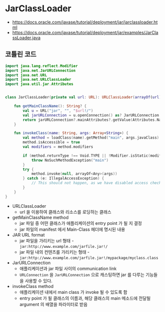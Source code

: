 # JarClassLoader

* https://docs.oracle.com/javase/tutorial/deployment/jar/jarclassloader.html
* https://docs.oracle.com/javase/tutorial/deployment/jar/examples/JarClassLoader.java


## 코틀린 코드

```kotlin
import java.lang.reflect.Modifier
import java.net.JarURLConnection
import java.net.URL
import java.net.URLClassLoader
import java.util.jar.Attributes


class JarClassLoader(private val url: URL): URLClassLoader(arrayOf(url)) {

    fun getMainClassName(): String? {
        val u = URL("jar", "", "$url!/")
        val jarURLConnection = u.openConnection() as? JarURLConnection
        return jarURLConnection?.mainAttributes?.getValue(Attributes.Name.MAIN_CLASS)
    }

    fun invokeClass(name: String, args: Array<String>) {
        val method = loadClass(name).getMethod("main", args.javaClass)
        method.isAccessible = true
        val modifiers = method.modifiers

        if (method.returnType !== Void.TYPE || !Modifier.isStatic(modifiers) || !Modifier.isPublic(modifiers)) {
            throw NoSuchMethodException("main")
        }
        try {
            method.invoke(null, arrayOf<Any>(args))
        } catch (e: IllegalAccessException) {
            // This should not happen, as we have disabled access checks
        }
    }
}
```

* URLClassLoader 
    * url 을 이용하여 클래스와 리소스를 로딩하는 클래스
* getMainClassName method
    * jar 파일 중 어떤 클래스가 애플리케이션의 entry point 가 될 지 결정
    * jar 파일의 manifest 에서 Main-Class 헤더에 명시된 내용
* JAR URL format
    * jar 파일을 가리키는 url 형태 - `jar:http://www.example.com/jarfile.jar!/`
    * jar 파일 내의 컨텐츠를 가리키는 형태 - `jar:http://www.example.com/jarfile.jar!/mypackage/myclass.class`
* JarURLConnection
    * 애플리케이션과 jar 파일 사이의 communication link
    * `URLConnection` 을 `JarURLConnection` 으로 캐스팅하면 jar 를 다루는 기능들을 사용할 수 있다.
* invokeClass method
    * 애플리케이션 내에서 main class 가 invoke 될 수 있도록 함
    * entry point 가 될 클래스의 이름과, 해당 클래스의 main 메소드에 전달될 argument 의 배열을 파라미터로 받음